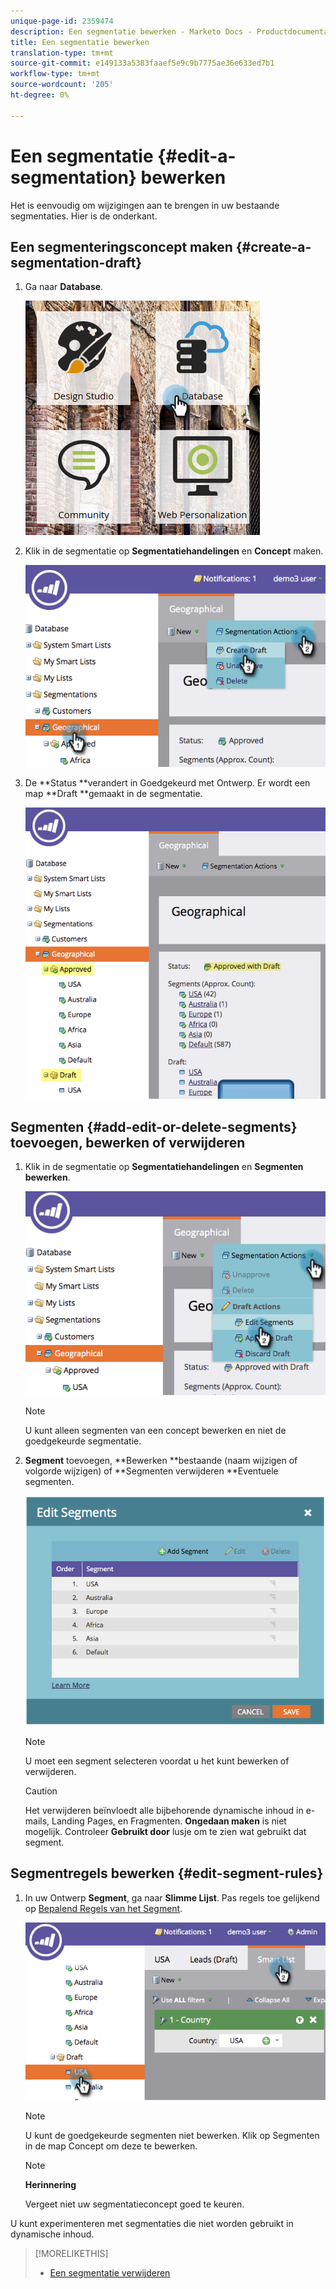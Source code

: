 ```yaml
---
unique-page-id: 2359474
description: Een segmentatie bewerken - Marketo Docs - Productdocumentatie
title: Een segmentatie bewerken
translation-type: tm+mt
source-git-commit: e149133a5383faaef5e9c9b7775ae36e633ed7b1
workflow-type: tm+mt
source-wordcount: '205'
ht-degree: 0%

---
```



# Een segmentatie {#edit-a-segmentation} bewerken

Het is eenvoudig om wijzigingen aan te brengen in uw bestaande segmentaties. Hier is de onderkant.

## Een segmenteringsconcept maken {#create-a-segmentation-draft}

1. Ga naar **Database**.

   ![](assets/db.png)

1. Klik in de segmentatie op **Segmentatiehandelingen** en **Concept** maken.

   ![](assets/two.png)

1. De **Status **verandert in Goedgekeurd met Ontwerp. Er wordt een map **Draft **gemaakt in de segmentatie.

   ![](assets/three.png)

## Segmenten {#add-edit-or-delete-segments} toevoegen, bewerken of verwijderen

1. Klik in de segmentatie op **Segmentatiehandelingen** en **Segmenten bewerken**.

   ![](assets/four.png)

   >[!NOTE]
   >
   >U kunt alleen segmenten van een concept bewerken en niet de goedgekeurde segmentatie.

1. **Segment** toevoegen, **Bewerken **bestaande (naam wijzigen of volgorde wijzigen) of **Segmenten verwijderen **Eventuele segmenten.

   ![](assets/image2014-9-16-9-3a6-3a9.png)

   >[!NOTE]
   >
   >U moet een segment selecteren voordat u het kunt bewerken of verwijderen.

   >[!CAUTION]
   >
   >Het verwijderen beïnvloedt alle bijbehorende dynamische inhoud in e-mails, Landing Pages, en Fragmenten. **Ongedaan maken** is niet mogelijk. Controleer **Gebruikt door** lusje om te zien wat gebruikt dat segment.

## Segmentregels bewerken {#edit-segment-rules}

1. In uw Ontwerp **Segment**, ga naar **Slimme Lijst**. Pas regels toe gelijkend op [Bepalend Regels van het Segment](http://docs.marketo.com/display/public/DOCS/Define+Segment+Rules).

   ![](assets/image2014-9-16-9-3a6-3a20.png)

   >[!NOTE]
   >
   >U kunt de goedgekeurde segmenten niet bewerken. Klik op Segmenten in de map Concept om deze te bewerken.

   >[!NOTE]
   >
   >**Herinnering**
   >
   >
   >Vergeet niet uw segmentatieconcept goed te keuren.

U kunt experimenteren met segmentaties die niet worden gebruikt in dynamische inhoud.

>[!MORELIKETHIS]
>
>* [Een segmentatie verwijderen](delete-a-segmentation.md)

>



